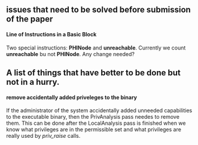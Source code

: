 ## issues that need to be solved before submission of the paper

#### Line of Instructions in a Basic Block
Two special instructions: **PHINode** and **unreachable**.
Currently we count **unreachable** bu not **PHINode**.
Any change needed?

## A list of things that have better to be done but not in a hurry.

#### remove accidentally added priveleges to the binary
If the administrator of the system accidentally added unneeded capabilities
to the executable binary, then the PrivAnalysis pass needes to remove them.
This can be done after the LocalAnalysis pass is finished when we know
what privileges are in the permissible set and what privileges are really 
used by *priv_raise* calls.

